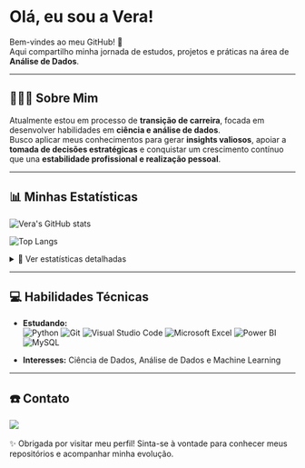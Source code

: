 # Olá, eu sou a Vera!  

Bem-vindes ao meu GitHub! 🚀  
Aqui compartilho minha jornada de estudos, projetos e práticas na área de **Análise de Dados**.  

---

## 👩🏽‍💻 Sobre Mim  

Atualmente estou em processo de **transição de carreira**, focada em desenvolver habilidades em **ciência e análise de dados**.  
Busco aplicar meus conhecimentos para gerar **insights valiosos**, apoiar a **tomada de decisões estratégicas** e conquistar um crescimento contínuo que una **estabilidade profissional e realização pessoal**.  

---

## 📊 Minhas Estatísticas  

<!-- Cards principais sempre visíveis -->
![Vera's GitHub stats](https://github-readme-stats.vercel.app/api?username=Vera-Felix&show_icons=true&include_all_commits=true&count_private=true&rank_icon=github&theme=default)

![Top Langs](https://github-readme-stats.vercel.app/api/top-langs/?username=Vera-Felix&layout=compact&langs_count=10&exclude_repo=Colab-Notebooks&theme=default)

<!-- Cards extras ficam escondidos -->
<details>
  <summary>🔎 Ver estatísticas detalhadas</summary>
  <br>

  <!-- Streak (dias de contribuição) -->
  [![GitHub Streak](https://streak-stats.demolab.com?user=Vera-Felix&date_format=j%20M%5B%20Y%5D&mode=weekly&theme=default)](https://git.io/streak-stats)

  <!-- Summary Cards -->
  [![](https://github-profile-summary-cards.vercel.app/api/cards/profile-details?username=Vera-Felix&theme=default)](https://github.com/vn7n24fzkq/github-profile-summary-cards)
</details>

---

## 💻 Habilidades Técnicas  

- **Estudando:**  
  ![Python](https://img.shields.io/badge/Python-14354C?style=for-the-badge&logo=python&logoColor=white)
  ![Git](https://img.shields.io/badge/GIT-E44C30?style=for-the-badge&logo=git&logoColor=white)
  ![Visual Studio Code](https://img.shields.io/badge/Visual_Studio_Code-0078D4?style=for-the-badge&logo=visual-studio-code&logoColor=white)
  ![Microsoft Excel](https://img.shields.io/badge/Microsoft_Excel-217346?style=for-the-badge&logo=microsoft-excel&logoColor=white)
  ![Power BI](https://img.shields.io/badge/power_bi-F2C811?style=for-the-badge&logo=powerbi&logoColor=black)
  ![MySQL](https://img.shields.io/badge/mysql-4479A1.svg?style=for-the-badge&logo=mysql&logoColor=white)

- **Interesses:** Ciência de Dados, Análise de Dados e Machine Learning

---

## ☎️ Contato  

<a href="https://www.linkedin.com/in/vera-felix-37644b5/" target="_blank">
   <img src="https://img.shields.io/badge/-LinkedIn-%230077B5?style=for-the-badge&logo=linkedin&logoColor=white">
</a>
<br><br>
✨ Obrigada por visitar meu perfil!  
Sinta-se à vontade para conhecer meus repositórios e acompanhar minha evolução.

